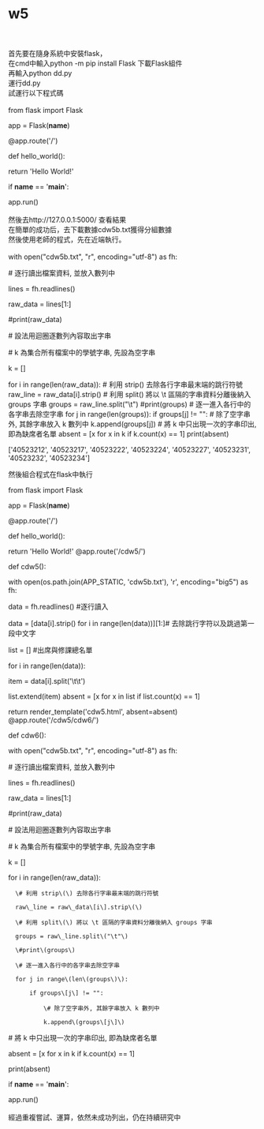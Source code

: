 # w5
</br>
</br>
首先要在隨身系統中安裝flask，
</br>
在cmd中輸入python -m pip install Flask 下載Flask組件
</br>
再輸入python dd.py
</br>
運行dd.py
</br>
試運行以下程式碼
</br>
</br>
  from flask import Flask

  app = Flask(__name__)

  @app.route('/')

  def hello_world():

  return 'Hello World!'

  if __name__ == '__main__':

  app.run\(\)
</br>
</br>
然後去http://127.0.0.1:5000/ 查看結果
</br>
在簡單的成功后，去下載數據cdw5b.txt獲得分組數據
</br>
然後使用老師的程式，先在近端執行。
</br>
</br>
  with open("cdw5b.txt", "r", encoding="utf-8") as fh:

  \# 逐行讀出檔案資料, 並放入數列中

  lines = fh.readlines\(\)

  raw\_data = lines\[1:\]

  \#print\(raw\_data\)

  \# 設法用迴圈逐數列內容取出字串

  \# k 為集合所有檔案中的學號字串, 先設為空字串

  k = \[\]

  for i in range\(len\(raw\_data\)\):
      \# 利用 strip\(\) 去除各行字串最末端的跳行符號
      raw\_line = raw\_data\[i\].strip\(\)
      \# 利用 split\(\) 將以 \t 區隔的字串資料分離後納入 groups 字串    groups = raw\_line.split\("\t"\)
      \#print\(groups\)
      \# 逐一進入各行中的各字串去除空字串
      for j in range\(len\(groups\)\):
          if groups\[j\] != "":
              \# 除了空字串外, 其餘字串放入 k 數列中
              k.append\(groups\[j\]\)
 \# 將 k 中只出現一次的字串印出, 即為缺席者名單
  absent = [x for x in k if k.count(x) == 1]
  print(absent)

  ['40523212', '40523217', '40523222', '40523224', '40523227', '40523231', '40523232', '40523234']

  然後組合程式在flask中執行

  from flask import Flask

  app = Flask(__name__)

  @app.route('/')

  def hello_world():

  return 'Hello World!'
  @app.route('/cdw5/')

  def cdw5():

  with open\(os.path.join\(APP\_STATIC, 'cdw5b.txt'\), 'r', encoding="big5"\) as fh:

   data = fh.readlines\(\) \#逐行讀入

   data = \[data\[i\].strip\(\) for i in range\(len\(data\)\)\]\[1:\]\# 去除跳行字符以及跳過第一段中文字

  list = \[\] \#出席與修課總名單

  for i in range\(len\(data\)\):

  item = data\[i\].split\('\t\t'\)

  list.extend\(item\)
  absent = \[x for x in list if list.count\(x\) == 1\]

  return render\_template\('cdw5.html', absent=absent\)
  @app.route('/cdw5/cdw6/')

  def cdw6():
  
  with open\("cdw5b.txt", "r", encoding="utf-8"\) as fh:
  
  \# 逐行讀出檔案資料, 並放入數列中
 
  lines = fh.readlines\(\)
  
  raw\_data = lines\[1:\]
  
  \#print\(raw\_data\)
  
  \# 設法用迴圈逐數列內容取出字串
  
  \# k 為集合所有檔案中的學號字串, 先設為空字串
  
  k = \[\]
  
  for i in range\(len\(raw\_data\)\):
      
      \# 利用 strip\(\) 去除各行字串最末端的跳行符號
      
      raw\_line = raw\_data\[i\].strip\(\)
      
      \# 利用 split\(\) 將以 \t 區隔的字串資料分離後納入 groups 字串
      
      groups = raw\_line.split\("\t"\)
      
      \#print\(groups\)
      
      \# 逐一進入各行中的各字串去除空字串
      
      for j in range\(len\(groups\)\):
          
          if groups\[j\] != "":
              
              \# 除了空字串外, 其餘字串放入 k 數列中
              
              k.append\(groups\[j\]\)
  
  \# 將 k 中只出現一次的字串印出, 即為缺席者名單
  
  absent = [x for x in k if k.count(x) == 1]
  
  print(absent)
  
  if __name__ == '__main__':
 
  app.run\(\)
</br>
</br>
經過重複嘗試、運算，依然未成功列出，仍在持續研究中
